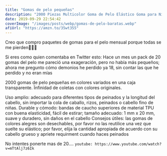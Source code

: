 ```yaml
---
title: "Gomas de pelo pequeñas"
description: "2000 Piezas Multicolor Goma de Pelo Elástico Goma para Niñas  ✅"
date: 2019-09-29 22:54:42
coverImage: "/images/posts/webp/gomas-de-pelo-baratas.webp"
afiUrl: "https://amzn.to/35wt355"
---
```

Creo que compro paquetes de gomas para el pelo mensual porque todas se me pierden💆🏾‍♀ 

Si eres como quien comentaba en Twitter esto: 
Hace un mes un pack de 20 gomas del pelo me pareció una exageración, pero no había más pequeños; ahora me pregunto cómo demonios he perdido ya 18, sin contar las que he perdido y no eran mías

2000 gomas de pelo pequeñas en colores variados en una caja transparente. Ïnfinidad de coletas con colores originales.

Uso amplio: adecuado para diferentes tipos de peinados y la longitud del cabello, sin importar la cola de caballo, rizos, peinados o cabello fino de niñas.
Durable y cómodo: bandas de caucho superiores de material TPU con buena elasticidad, fácil de estirar; tamaño adecuado: 1 mm x 20 mm, suave y duradero, sin daños en el cabello
Consejos útiles: las gomas de colores alegres son desechables, por favor no las reutilice una vez que suelte su elástico; por favor, elija la cantidad apropiada de acuerdo con su cabello grueso y apriete requirment cuando haces peinados

No intentes ponerte mas de 20....
`youtube: https://www.youtube.com/watch?v=mTtAlj7z6Ik`

